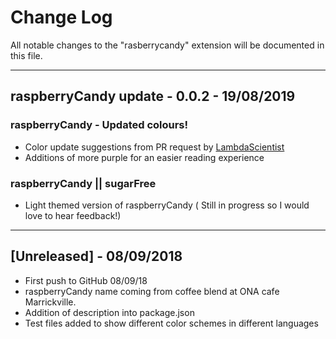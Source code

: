 # Change Log
All notable changes to the "rasberrycandy" extension will be documented in this file.

___

## raspberryCandy update - 0.0.2 - 19/08/2019

### raspberryCandy - Updated colours!
- Color update suggestions from PR request by [LambdaScientist](https://github.com/LambdaScientist)
- Additions of more purple for an easier reading experience

### raspberryCandy || sugarFree
- Light themed version of raspberryCandy ( Still in progress so I would love to hear feedback!)

___

## [Unreleased] - 08/09/2018
- First push to GitHub 08/09/18
- raspberryCandy name coming from coffee blend at ONA cafe Marrickville.
- Addition of description into package.json
- Test files added to show different color schemes in different languages
